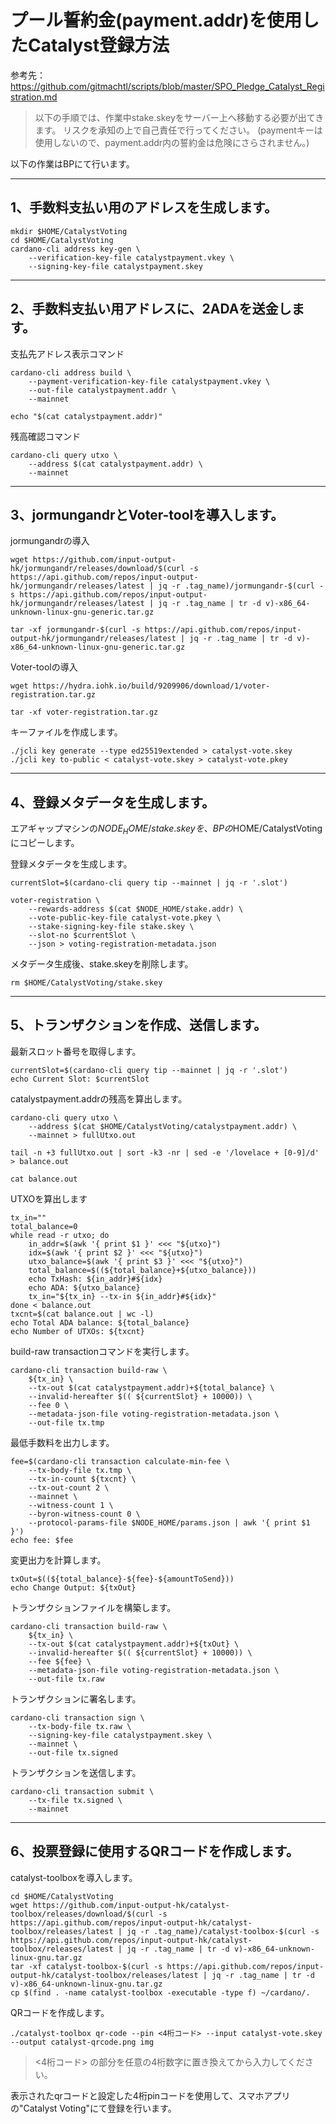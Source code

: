 # プール誓約金(payment.addr)を使用したCatalyst登録方法
参考先：
https://github.com/gitmachtl/scripts/blob/master/SPO_Pledge_Catalyst_Registration.md


>以下の手順では、作業中stake.skeyをサーバー上へ移動する必要が出てきます。
>リスクを承知の上で自己責任で行ってください。
>(paymentキーは使用しないので、payment.addr内の誓約金は危険にさらされません。)

以下の作業はBPにて行います。
___
## 1、手数料支払い用のアドレスを生成します。

```
mkdir $HOME/CatalystVoting
cd $HOME/CatalystVoting
cardano-cli address key-gen \
    --verification-key-file catalystpayment.vkey \
    --signing-key-file catalystpayment.skey

```

___
## 2、手数料支払い用アドレスに、2ADAを送金します。
支払先アドレス表示コマンド
```
cardano-cli address build \
    --payment-verification-key-file catalystpayment.vkey \
    --out-file catalystpayment.addr \
    --mainnet

echo "$(cat catalystpayment.addr)"

```

残高確認コマンド
```
cardano-cli query utxo \
    --address $(cat catalystpayment.addr) \
    --mainnet

```
___
## 3、jormungandrとVoter-toolを導入します。
jormungandrの導入
```
wget https://github.com/input-output-hk/jormungandr/releases/download/$(curl -s https://api.github.com/repos/input-output-hk/jormungandr/releases/latest | jq -r .tag_name)/jormungandr-$(curl -s https://api.github.com/repos/input-output-hk/jormungandr/releases/latest | jq -r .tag_name | tr -d v)-x86_64-unknown-linux-gnu-generic.tar.gz

tar -xf jormungandr-$(curl -s https://api.github.com/repos/input-output-hk/jormungandr/releases/latest | jq -r .tag_name | tr -d v)-x86_64-unknown-linux-gnu-generic.tar.gz

```
Voter-toolの導入
```
wget https://hydra.iohk.io/build/9209906/download/1/voter-registration.tar.gz

tar -xf voter-registration.tar.gz

```

キーファイルを作成します。
```
./jcli key generate --type ed25519extended > catalyst-vote.skey
./jcli key to-public < catalyst-vote.skey > catalyst-vote.pkey
```
___
## 4、登録メタデータを生成します。
エアギャップマシンの$NODE_HOME/stake.skeyを、BPの$HOME/CatalystVotingにコピーします。


登録メタデータを生成します。
```
currentSlot=$(cardano-cli query tip --mainnet | jq -r '.slot')

voter-registration \
    --rewards-address $(cat $NODE_HOME/stake.addr) \
    --vote-public-key-file catalyst-vote.pkey \
    --stake-signing-key-file stake.skey \
    --slot-no $currentSlot \
    --json > voting-registration-metadata.json

```

メタデータ生成後、stake.skeyを削除します。
```
rm $HOME/CatalystVoting/stake.skey
```
___
## 5、トランザクションを作成、送信します。

最新スロット番号を取得します。
```
currentSlot=$(cardano-cli query tip --mainnet | jq -r '.slot')
echo Current Slot: $currentSlot

```

catalystpayment.addrの残高を算出します。
```
cardano-cli query utxo \
    --address $(cat $HOME/CatalystVoting/catalystpayment.addr) \
    --mainnet > fullUtxo.out

tail -n +3 fullUtxo.out | sort -k3 -nr | sed -e '/lovelace + [0-9]/d' > balance.out

cat balance.out

```

UTXOを算出します
```
tx_in=""
total_balance=0
while read -r utxo; do
    in_addr=$(awk '{ print $1 }' <<< "${utxo}")
    idx=$(awk '{ print $2 }' <<< "${utxo}")
    utxo_balance=$(awk '{ print $3 }' <<< "${utxo}")
    total_balance=$((${total_balance}+${utxo_balance}))
    echo TxHash: ${in_addr}#${idx}
    echo ADA: ${utxo_balance}
    tx_in="${tx_in} --tx-in ${in_addr}#${idx}"
done < balance.out
txcnt=$(cat balance.out | wc -l)
echo Total ADA balance: ${total_balance}
echo Number of UTXOs: ${txcnt}

```

build-raw transactionコマンドを実行します。
```
cardano-cli transaction build-raw \
    ${tx_in} \
    --tx-out $(cat catalystpayment.addr)+${total_balance} \
    --invalid-hereafter $(( ${currentSlot} + 10000)) \
    --fee 0 \
    --metadata-json-file voting-registration-metadata.json \
    --out-file tx.tmp

```

最低手数料を出力します。
```
fee=$(cardano-cli transaction calculate-min-fee \
    --tx-body-file tx.tmp \
    --tx-in-count ${txcnt} \
    --tx-out-count 2 \
    --mainnet \
    --witness-count 1 \
    --byron-witness-count 0 \
    --protocol-params-file $NODE_HOME/params.json | awk '{ print $1 }')
echo fee: $fee

```

変更出力を計算します。
```
txOut=$((${total_balance}-${fee}-${amountToSend}))
echo Change Output: ${txOut}

```

トランザクションファイルを構築します。
```
cardano-cli transaction build-raw \
    ${tx_in} \
    --tx-out $(cat catalystpayment.addr)+${txOut} \
    --invalid-hereafter $(( ${currentSlot} + 10000)) \
    --fee ${fee} \
    --metadata-json-file voting-registration-metadata.json \
    --out-file tx.raw

```

トランザクションに署名します。
```
cardano-cli transaction sign \
    --tx-body-file tx.raw \
    --signing-key-file catalystpayment.skey \
    --mainnet \
    --out-file tx.signed

```

トランザクションを送信します。
```
cardano-cli transaction submit \
    --tx-file tx.signed \
    --mainnet

```
___
## 6、投票登録に使用するQRコードを作成します。

catalyst-toolboxを導入します。
```
cd $HOME/CatalystVoting
wget https://github.com/input-output-hk/catalyst-toolbox/releases/download/$(curl -s https://api.github.com/repos/input-output-hk/catalyst-toolbox/releases/latest | jq -r .tag_name)/catalyst-toolbox-$(curl -s https://api.github.com/repos/input-output-hk/catalyst-toolbox/releases/latest | jq -r .tag_name | tr -d v)-x86_64-unknown-linux-gnu.tar.gz
tar -xf catalyst-toolbox-$(curl -s https://api.github.com/repos/input-output-hk/catalyst-toolbox/releases/latest | jq -r .tag_name | tr -d v)-x86_64-unknown-linux-gnu.tar.gz
cp $(find . -name catalyst-toolbox -executable -type f) ~/cardano/.

```

QRコードを作成します。
```
./catalyst-toolbox qr-code --pin <4桁コード> --input catalyst-vote.skey --output catalyst-qrcode.png img

```
> <4桁コード> の部分を任意の4桁数字に置き換えてから入力してください。


表示されたqrコードと設定した4桁pinコードを使用して、スマホアプリの"Catalyst Voting"にて登録を行います。


